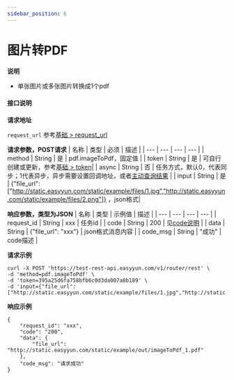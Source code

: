 ```yaml
---
sidebar_position: 6
---
```


# 图片转PDF

**说明**
- 单张图片或多张图片转换成1个pdf



#### 接口说明

**请求地址**

`request_url` 参考[基础 > request_url](/docs/api/base#request-url)

**请求参数，POST请求**
| 名称 | 类型 | 必须 | 描述 |
| --- | --- | --- | --- |
| method | String | 是 | pdf.imageToPdf，固定值 |
| token | String | 是 | 可自行创建或更新，参考[基础 > token](/docs/api/base#token)|
| async | String | 否 | 任务方式，默认0，代表同步；1代表异步，异步需要设置回调地址，或者[主动查询结果](/docs/api/pdf.task-result) |
| input | String | 是 | {"file_url":["http://static.easyyun.com/static/example/files/1.jpg","http://static.easyyun.com/static/example/files/2.png"]} ，json格式|

**响应参数，类型为JSON**
| 名称 | 类型 | 示例值 | 描述 |
| --- | --- | --- | --- |
| request_id | String | xxx | 任务id |
| code | String | 200 | 见[code说明](/docs/api/code) |
| data | String | {"file_url": "xxx"} | json格式消息内容 |
| code_msg | String | "成功" | code描述 |

**请求示例**
```shell
curl -X POST 'https://test-rest-api.easyyun.com/v1/router/rest' \
-d 'method=pdf.imageToPdf' \
-d 'token=395a25d6fa758bfb6c0d3da007a8b189' \
-d 'input={"file_url":["http://static.easyyun.com/static/example/files/1.jpg","http://static.easyyun.com/static/example/files/2.png"]}'
```

**响应示例**
```shell
{
	"request_id": "xxx",
	"code": "200",
	"data": {
		"file_url": "http://static.easyyun.com/static/example/out/imageToPdf_1.pdf"
	},
	"code_msg": "请求成功"
}
```
